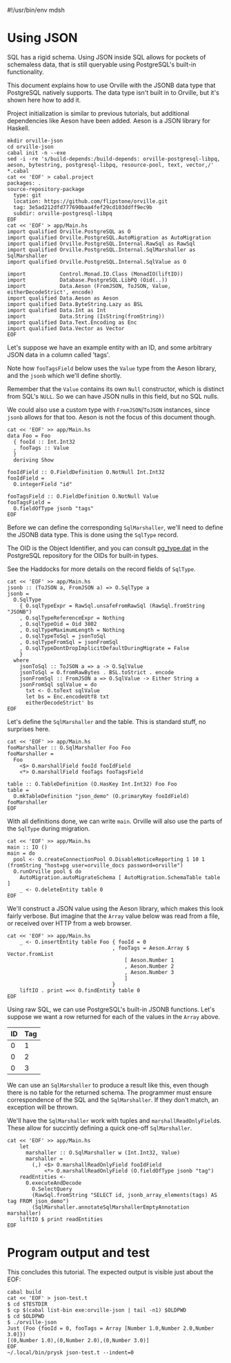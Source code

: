 #!/usr/bin/env mdsh

# Using JSON

SQL has a rigid schema. Using JSON inside SQL allows for pockets of schemaless
data, that is still queryable using PostgreSQL's built-in functionality.

This document explains how to use Orville with the JSONB data type that
PostgreSQL natively supports. The data type isn't built in to Orville, but it's
shown here how to add it.

Project initialization is similar to previous tutorials, but additional
dependencies like Aeson have been added. Aeson is a JSON library for Haskell.

```shell
mkdir orville-json
cd orville-json
cabal init -n --exe
sed -i -re 's/build-depends:/build-depends: orville-postgresql-libpq, aeson, bytestring, postgresql-libpq, resource-pool, text, vector,/' *.cabal
cat << 'EOF' > cabal.project
packages: .
source-repository-package
  type: git
  location: https://github.com/flipstone/orville.git
  tag: 3e5ad212dfd777690baa4fef29cd103ddff9ec9b
  subdir: orville-postgresql-libpq
EOF
cat << 'EOF' > app/Main.hs
import qualified Orville.PostgreSQL as O
import qualified Orville.PostgreSQL.AutoMigration as AutoMigration
import qualified Orville.PostgreSQL.Internal.RawSql as RawSql
import qualified Orville.PostgreSQL.Internal.SqlMarshaller as SqlMarshaller
import qualified Orville.PostgreSQL.Internal.SqlValue as O

import           Control.Monad.IO.Class (MonadIO(liftIO))
import           Database.PostgreSQL.LibPQ (Oid(..))
import           Data.Aeson (FromJSON, ToJSON, Value, eitherDecodeStrict', encode)
import qualified Data.Aeson as Aeson
import qualified Data.ByteString.Lazy as BSL
import qualified Data.Int as Int
import           Data.String (IsString(fromString))
import qualified Data.Text.Encoding as Enc
import qualified Data.Vector as Vector
EOF
```

Let's suppose we have an example entity with an ID, and some arbitrary JSON
data in a column called 'tags'.

Note how `fooTagsField` below uses the `Value` type from the Aeson library, and the
`jsonb` which we'll define shortly.

Remember that the `Value` contains its own `Null` constructor, which is
distinct from SQL's `NULL`. So we can have JSON nulls in this field, but no SQL
nulls.

We could also use a custom type with `FromJSON`/`ToJSON` instances, since
`jsonb` allows for that too. Aeson is not the focus of this document though.

```shell
cat << 'EOF' >> app/Main.hs
data Foo = Foo
  { fooId :: Int.Int32
  , fooTags :: Value
  }
  deriving Show

fooIdField :: O.FieldDefinition O.NotNull Int.Int32
fooIdField =
  O.integerField "id"

fooTagsField :: O.FieldDefinition O.NotNull Value
fooTagsField =
  O.fieldOfType jsonb "tags"
EOF
```

Before we can define the corresponding `SqlMarshaller`, we'll need to define the
JSONB data type. This is done using the `SqlType` record.

The OID is the Object Identifier, and you can consult
[pg_type.dat](https://github.com/postgres/postgres/blob/728560db7d868b3ded9a8675742083ab89bcff7c/src/include/catalog/pg_type.dat#L444)
in the PostgreSQL repository for the OIDs for built-in types.

See the Haddocks for more details on the record fields of `SqlType`.

```shell
cat << 'EOF' >> app/Main.hs
jsonb :: (ToJSON a, FromJSON a) => O.SqlType a
jsonb =
  O.SqlType
    { O.sqlTypeExpr = RawSql.unsafeFromRawSql (RawSql.fromString "JSONB")
    , O.sqlTypeReferenceExpr = Nothing
    , O.sqlTypeOid = Oid 3802
    , O.sqlTypeMaximumLength = Nothing
    , O.sqlTypeToSql = jsonToSql
    , O.sqlTypeFromSql = jsonFromSql
    , O.sqlTypeDontDropImplicitDefaultDuringMigrate = False
    }
  where
    jsonToSql :: ToJSON a => a -> O.SqlValue
    jsonToSql = O.fromRawBytes . BSL.toStrict . encode
    jsonFromSql :: FromJSON a => O.SqlValue -> Either String a
    jsonFromSql sqlValue = do
      txt <- O.toText sqlValue
      let bs = Enc.encodeUtf8 txt
      eitherDecodeStrict' bs
EOF
```

Let's define the `SqlMarshaller` and the table. This is standard stuff, no
surprises here.

```shell
cat << 'EOF' >> app/Main.hs
fooMarshaller :: O.SqlMarshaller Foo Foo
fooMarshaller =
  Foo
    <$> O.marshallField fooId fooIdField
    <*> O.marshallField fooTags fooTagsField

table :: O.TableDefinition (O.HasKey Int.Int32) Foo Foo
table =
  O.mkTableDefinition "json_demo" (O.primaryKey fooIdField) fooMarshaller
EOF
```

With all definitions done, we can write `main`. Orville will also use the parts
of the `SqlType` during migration.

```shell
cat << 'EOF' >> app/Main.hs
main :: IO ()
main = do
  pool <- O.createConnectionPool O.DisableNoticeReporting 1 10 1 (fromString "host=pg user=orville_docs password=orville")
  O.runOrville pool $ do
    AutoMigration.autoMigrateSchema [ AutoMigration.SchemaTable table ]
    _ <- O.deleteEntity table 0
EOF
```

We'll construct a JSON value using the Aeson library, which makes this look
fairly verbose. But imagine that the `Array` value below was read from a file,
or received over HTTP from a web browser.

```shell
cat << 'EOF' >> app/Main.hs
    _ <- O.insertEntity table Foo { fooId = 0
                                  , fooTags = Aeson.Array $ Vector.fromList
                                      [ Aeson.Number 1
                                      , Aeson.Number 2
                                      , Aeson.Number 3
                                      ]
                                  }
    liftIO . print =<< O.findEntity table 0
EOF
```

Using raw SQL, we can use PostgreSQL's built-in JSONB functions. Let's suppose
we want a row returned for each of the values in the `Array` above.

| ID | Tag |
| -- | --- |
| 0  | 1   |
| 0  | 2   |
| 0  | 3   |

We can use an `SqlMarshaller` to produce a result like this, even though there
is no table for the returned schema. The programmer must ensure correspondence
of the SQL and the `SqlMarshaller`. If they don't match, an exception will be
thrown.

We'll have the `SqlMarshaller` work with tuples and `marshallReadOnlyField`s.
These allow for succintly defining a quick one-off `SqlMarshaller`.

```shell
cat << 'EOF' >> app/Main.hs
    let
      marshaller :: O.SqlMarshaller w (Int.Int32, Value)
      marshaller =
        (,) <$> O.marshallReadOnlyField fooIdField
            <*> O.marshallReadOnlyField (O.fieldOfType jsonb "tag")
    readEntities <-
      O.executeAndDecode
        O.SelectQuery
        (RawSql.fromString "SELECT id, jsonb_array_elements(tags) AS tag FROM json_demo")
        (SqlMarshaller.annotateSqlMarshallerEmptyAnnotation marshaller)
    liftIO $ print readEntities
EOF
```
# Program output and test

This concludes this tutorial. The expected output is visible just about the EOF:

```shell
cabal build
cat << 'EOF' > json-test.t
$ cd $TESTDIR
$ cp $(cabal list-bin exe:orville-json | tail -n1) $OLDPWD
$ cd $OLDPWD
$ ./orville-json
Just (Foo {fooId = 0, fooTags = Array [Number 1.0,Number 2.0,Number 3.0]})
[(0,Number 1.0),(0,Number 2.0),(0,Number 3.0)]
EOF
~/.local/bin/prysk json-test.t --indent=0
```
